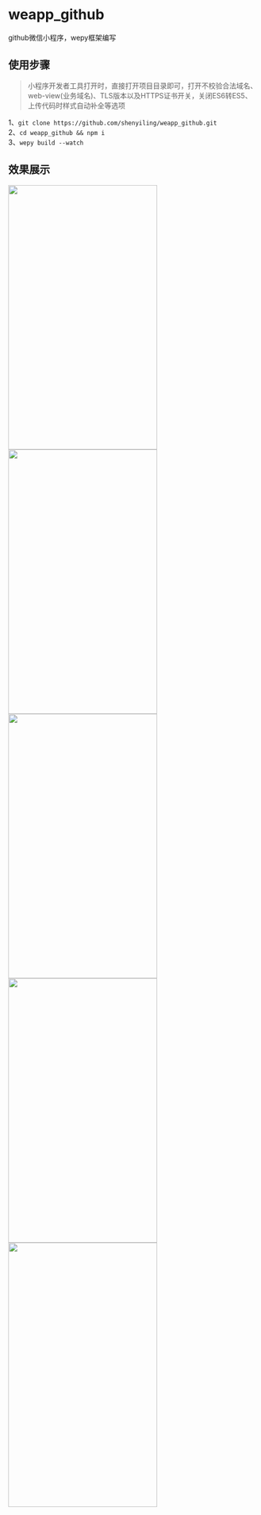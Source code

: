 # weapp_github
github微信小程序，wepy框架编写

## 使用步骤
> 小程序开发者工具打开时，直接打开项目目录即可，打开不校验合法域名、web-view(业务域名)、TLS版本以及HTTPS证书开关，关闭ES6转ES5、上传代码时样式自动补全等选项

1、`git clone https://github.com/shenyiling/weapp_github.git`</br>
2、`cd weapp_github && npm i`</br>
3、`wepy build --watch`

## 效果展示
<img style="display: inline-block;" src="https://i.loli.net/2018/12/05/5c0757cb031bc.gif" width=300 height=533 />
<img style="display: inline-block;" src="https://i.loli.net/2018/12/05/5c0767912fae3.gif" width=300 height=533 />


<img style="display: inline-block;" src="https://i.loli.net/2018/12/05/5c07686b49936.gif" width=300 height=533 />
<img style="display: inline-block;" src="https://i.loli.net/2018/12/05/5c07699655a49.gif" width=300 height=533 />


<img style="display: inline-block;" src="https://i.loli.net/2018/12/05/5c076f3f2b633.gif" width=300 height=533 />